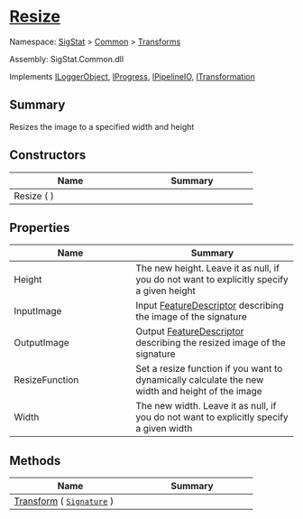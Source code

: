 # [Resize](./Resize.md)

Namespace: [SigStat]() > [Common](./../README.md) > [Transforms](./README.md)

Assembly: SigStat.Common.dll

Implements [ILoggerObject](./../ILoggerObject.md), [IProgress](./../Helpers/IProgress.md), [IPipelineIO](./../Pipeline/IPipelineIO.md), [ITransformation](./../ITransformation.md)

## Summary
Resizes the image to a specified width and height

## Constructors

| Name | Summary | 
| --- | --- | 
| Resize (  )<div style="width: 200px">| <div style="width: 200px">| <br>


## Properties

| Name | Summary | 
| --- | --- | 
| Height<div style="width: 200px">| The new height. Leave it as null, if you do not want to explicitly specify a given height<div style="width: 200px">| <br>
| InputImage<div style="width: 200px">| Input [FeatureDescriptor](https://github.com/hargitomi97/sigstat/blob/master/docs/md/SigStat/Common/FeatureDescriptor.md) describing the image of the signature<div style="width: 200px">| <br>
| OutputImage<div style="width: 200px">| Output [FeatureDescriptor](https://github.com/hargitomi97/sigstat/blob/master/docs/md/SigStat/Common/FeatureDescriptor.md) describing the resized image of the signature<div style="width: 200px">| <br>
| ResizeFunction<div style="width: 200px">| Set a resize function if you want to dynamically calculate the new width and height of the image<div style="width: 200px">| <br>
| Width<div style="width: 200px">| The new width. Leave it as null, if you do not want to explicitly specify a given width<div style="width: 200px">| <br>


## Methods

| Name | Summary | 
| --- | --- | 
| [Transform](./Methods/Resize-100663714.md) ( [`Signature`](./../Signature.md) )<div style="width: 200px">| <div style="width: 200px">| <br>


